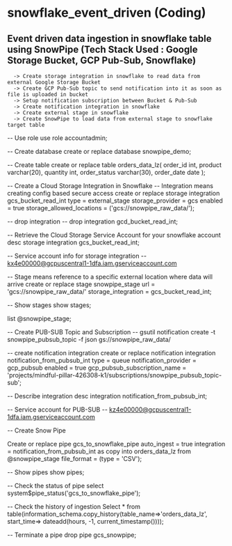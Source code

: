 # snowflake_event_driven (Coding)

## Event driven data ingestion in snowflake table using SnowPipe (Tech Stack Used : Google Storage Bucket, GCP Pub-Sub, Snowflake)
      -> Create storage integration in snowflake to read data from external Google Storage Bucket
      -> Create GCP Pub-Sub topic to send notification into it as soon as file is uploaded in bucket
      -> Setup notification subscription between Bucket & Pub-Sub
      -> Create notification integration in snowflake
      -> Create external stage in snowflake
      -> Create SnowPipe to load data from external stage to snowflake target table
-- Use role
use role accountadmin;

-- Create database
create or replace database snowpipe_demo;

-- Create table 
create or replace table orders_data_lz(
    order_id int,
    product varchar(20),
    quantity int,
    order_status varchar(30),
    order_date date
);

-- Create a Cloud Storage Integration in Snowflake
-- Integration means creating config based secure access
create or replace storage integration gcs_bucket_read_int
 type = external_stage
 storage_provider = gcs
 enabled = true
 storage_allowed_locations = ('gcs://snowpipe_raw_data/');

-- drop integration 
-- drop integration gcd_bucket_read_int;

-- Retrieve the Cloud Storage Service Account for your snowflake account
desc storage integration gcs_bucket_read_int;

-- Service account info for storage integration
-- kx4e00000@gcpuscentral1-1dfa.iam.gserviceaccount.com

-- Stage means reference to a specific external location where data will arrive
create or replace stage snowpipe_stage
  url = 'gcs://snowpipe_raw_data/'
  storage_integration = gcs_bucket_read_int;

-- Show stages
show stages;

list @snowpipe_stage;

-- Create PUB-SUB Topic and Subscription
-- gsutil notification create -t snowpipe_pubsub_topic -f json gs://snowpipe_raw_data/

-- create notification integration
create or replace notification integration notification_from_pubsub_int
 type = queue
 notification_provider = gcp_pubsub
 enabled = true
 gcp_pubsub_subscription_name = 'projects/mindful-pillar-426308-k1/subscriptions/snowpipe_pubsub_topic-sub';

-- Describe integration
desc integration notification_from_pubsub_int;

-- Service account for PUB-SUB
-- kz4e00000@gcpuscentral1-1dfa.iam.gserviceaccount.com

-- Create Snow Pipe

Create or replace pipe gcs_to_snowflake_pipe
auto_ingest = true
integration = notification_from_pubsub_int
as
copy into orders_data_lz
from @snowpipe_stage
file_format = (type = 'CSV');

-- Show pipes
show pipes;

-- Check the status of pipe
select system$pipe_status('gcs_to_snowflake_pipe');

-- Check the history of ingestion
Select * 
from table(information_schema.copy_history(table_name=>'orders_data_lz', start_time=> dateadd(hours, -1, current_timestamp())));

-- Terminate a pipe
drop pipe gcs_snowpipe;


